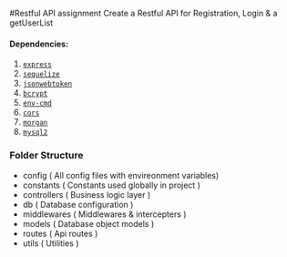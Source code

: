 #Restful API assignment
Create a Restful API for Registration, Login & a getUserList

#### Dependencies:
1. [`express`](https://expressjs.com/)
2. [`sequelize`](http://docs.sequelizejs.com/)
3. [`jsonwebtoken`](https://www.npmjs.com/package/jsonwebtoken)
4. [`bcrypt`](https://www.npmjs.com/package/bcrypt)
5. [`env-cmd`](https://www.npmjs.com/package/env-cmd)
6. [`cors`](https://www.npmjs.com/package/cors)
7. [`morgan`](https://www.npmjs.com/package/morgan)
8. [`mysql2`](https://www.npmjs.com/package/mysql2)



### Folder Structure
 - config ( All config files with envireonment variables)
 - constants ( Constants used globally in project )
 - controllers ( Business logic layer )
 - db ( Database configuration )
 - middlewares ( Middlewares & intercepters )
 - models ( Database object models )
 - routes ( Api routes )
 - utils ( Utilities )